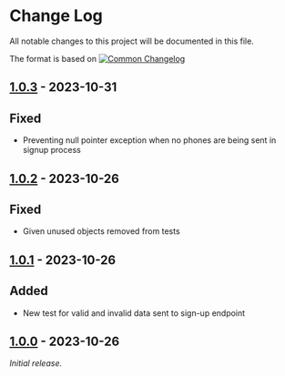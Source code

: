 # Change Log
All notable changes to this project will be documented in this file.
 
The format is based on [![Common Changelog](https://common-changelog.org/badge.svg)](https://common-changelog.org)

## [1.0.3] - 2023-10-31

## Fixed
- Preventing null pointer exception when no phones are being sent in signup process

## [1.0.2] - 2023-10-26

## Fixed
- Given unused objects removed from tests


## [1.0.1] - 2023-10-26

## Added
- New test for valid and invalid data sent to sign-up endpoint


## [1.0.0] - 2023-10-26

_Initial release._
 
[1.0.3]: https://github.com/feretchepare/bci-exercise/commits/1.0.3
[1.0.2]: https://github.com/feretchepare/bci-exercise/commits/1.0.2
[1.0.1]: https://github.com/feretchepare/bci-exercise/commits/1.0.1
[1.0.0]: https://github.com/feretchepare/bci-exercise/commits/1.0.0